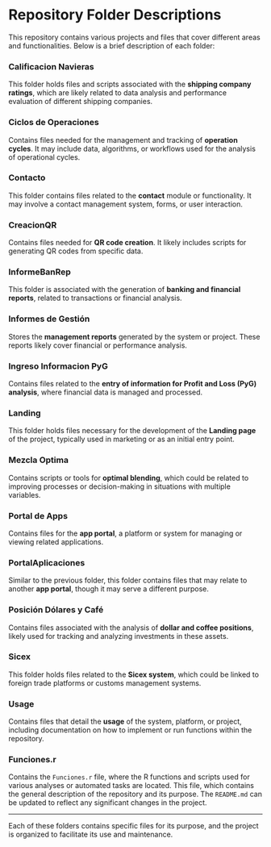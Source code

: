 # Repository Folder Descriptions

This repository contains various projects and files that cover different areas and functionalities. Below is a brief description of each folder:

### Calificacion Navieras
This folder holds files and scripts associated with the **shipping company ratings**, which are likely related to data analysis and performance evaluation of different shipping companies.

### Ciclos de Operaciones
Contains files needed for the management and tracking of **operation cycles**. It may include data, algorithms, or workflows used for the analysis of operational cycles.

### Contacto
This folder contains files related to the **contact** module or functionality. It may involve a contact management system, forms, or user interaction.

### CreacionQR
Contains files needed for **QR code creation**. It likely includes scripts for generating QR codes from specific data.

### InformeBanRep
This folder is associated with the generation of **banking and financial reports**, related to transactions or financial analysis.

### Informes de Gestión
Stores the **management reports** generated by the system or project. These reports likely cover financial or performance analysis.

### Ingreso Informacion PyG
Contains files related to the **entry of information for Profit and Loss (PyG) analysis**, where financial data is managed and processed.

### Landing
This folder holds files necessary for the development of the **Landing page** of the project, typically used in marketing or as an initial entry point.

### Mezcla Optima
Contains scripts or tools for **optimal blending**, which could be related to improving processes or decision-making in situations with multiple variables.

### Portal de Apps
Contains files for the **app portal**, a platform or system for managing or viewing related applications.

### PortalAplicaciones
Similar to the previous folder, this folder contains files that may relate to another **app portal**, though it may serve a different purpose.

### Posición Dólares y Café
Contains files associated with the analysis of **dollar and coffee positions**, likely used for tracking and analyzing investments in these assets.

### Sicex
This folder holds files related to the **Sicex system**, which could be linked to foreign trade platforms or customs management systems.

### Usage
Contains files that detail the **usage** of the system, platform, or project, including documentation on how to implement or run functions within the repository.

### Funciones.r
Contains the `Funciones.r` file, where the R functions and scripts used for various analyses or automated tasks are located.
This file, which contains the general description of the repository and its purpose. The `README.md` can be updated to reflect any significant changes in the project.

---

Each of these folders contains specific files for its purpose, and the project is organized to facilitate its use and maintenance.
